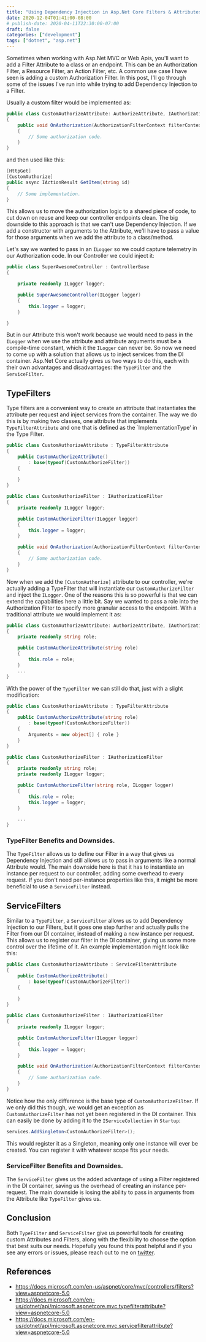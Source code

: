 ```yaml
---
title: "Using Dependency Injection in Asp.Net Core Filters & Attributes"
date: 2020-12-04T01:41:00-08:00
# publish-date: 2020-04-11T22:30:00-07:00
draft: false
categories: ["development"]
tags: ["dotnet", "asp.net"]
---
```


Sometimes when working with Asp.Net MVC or Web Apis, you'll want to add a Filter Attribute to a class or an endpoint. This can be an Authorization Filter, a Resource Filter, an Action Filter, etc. A common use case I have seen is adding a custom Authorization Filter. In this post, I'll go through some of the issues I've run into while trying to add Dependency Injection to a Filter. 

Usually a custom filter would be implemented as:

```cs
public class CustomAuthorizeAttribute: AuthorizeAttribute, IAuthorizationFilter
{
    public void OnAuthorization(AuthorizationFilterContext filterContext)
    {
        // Some authorization code.
    }
}
```

and then used like this:

```cs
[HttpGet]
[CustomAuthorize]
public async IActionResult GetItem(string id)
{
    // Some implementation.
}
```

This allows us to move the authorization logic to a shared piece of code, to cut down on reuse and keep our controller endpoints clean. The big downside to this approach is that we can't use Dependency Injection. If we add a constructor with arguments to the Attribute, we'll have to pass a value for those arguments when we add the attribute to a class/method. 

Let's say we wanted to pass in an `ILogger` so we could capture telemetry in our Authorization code. In our Controller we could inject it:

```cs
public class SuperAwesomeController : ControllerBase
{

    private readonly ILogger logger;

    public SuperAwesomeController(ILogger logger)
    {
        this.logger = logger;
    }

}
```

But in our Attribute this won't work because we would need to pass in the `ILogger` when we use the attribute and attribute arguments must be a compile-time constant, which it the `ILogger` can never be.  So now we need to come up with a solution that allows us to inject services from the DI container. Asp.Net Core actually gives us two ways to do this, each with their own advantages and disadvantages: the `TypeFilter` and the `ServiceFilter`.

## TypeFilters

Type filters are a convenient way to create an attribute that instantiates the attribute per request and inject services from the container. The way we do this is by making two classes, one attribute that implements `TypeFilterAttribute` and one that is defined as the `ImplementationType' in the Type Filter.

```cs
public class CustomAuthorizeAttribute : TypeFilterAttribute
{
    public CustomAuthorizeAttribute()
        : base(typeof(CustomAuthorizeFilter))
    {
        
    }
}

public class CustomAuthorizeFilter : IAuthorizationFilter
{
    private readonly ILogger logger;

    public CustomAuthorizeFilter(ILogger logger)
    {
        this.logger = logger;
    }

    public void OnAuthorization(AuthorizationFilterContext filterContext)
    {
        // Some authorization code.
    }
}
```

Now when we add the `[CustomAuthorize]` attribute to our controller, we're actually adding a TypeFilter that will instantiate our `CustomAuthorizeFilter` and inject the `ILogger`. One of the reasons this is so powerful is that we can extend the capabilities here a little bit. Say we wanted to pass a role into the Authorization Filter to specify more granular access to the endpoint. With a traditional attribute we would implement it as:

```cs
public class CustomAuthorizeAttribute: AuthorizeAttribute, IAuthorizationFilter
{
    private readonly string role;

    public CustomAuthorizeAttribute(string role)
    {
        this.role = role;
    }
    ...
}
```

With the power of the `TypeFilter` we can still do that, just with a slight modification:

```cs
public class CustomAuthorizeAttribute : TypeFilterAttribute
{
    public CustomAuthorizeAttribute(string role)
        : base(typeof(CustomAuthorizeFilter))
    {
        Arguments = new object[] { role }
    }
}

public class CustomAuthorizeFilter : IAuthorizationFilter
{
    private readonly string role;
    private readonly ILogger logger;

    public CustomAuthorizeFilter(string role, ILogger logger)
    {
        this.role = role;
        this.logger = logger;
    }

    ...
}
```

### TypeFilter Benefits and Downsides.

The `TypeFilter` allows us to define our Filter in a way that gives us Dependency Injection and still allows us to pass in arguments like a normal Attribute would. The main downside here is that it has to instantiate an instance per request to our controller, adding some overhead to every request. If you don't need per-instance properties like this, it might be more beneficial to use a `ServiceFilter` instead.

## ServiceFilters

Similar to a `TypeFilter`, a `ServiceFilter` allows us to add Dependency Injection to our Filters, but it goes one step further and actually pulls the Filter from our DI container, instead of making a new instance per request. This allows us to register our filter in the DI container, giving us some more control over the lifetime of it. An example implementation might look like this:

```cs
public class CustomAuthorizeAttribute : ServiceFilterAttribute
{
    public CustomAuthorizeAttribute()
        : base(typeof(CustomAuthorizeFilter))
    {
        
    }
}

public class CustomAuthorizeFilter : IAuthorizationFilter
{
    private readonly ILogger logger;

    public CustomAuthorizeFilter(ILogger logger)
    {
        this.logger = logger;
    }

    public void OnAuthorization(AuthorizationFilterContext filterContext)
    {
        // Some authorization code.
    }
}
```

Notice how the only difference is the base type of `CustomAuthorizeFilter`. If we only did this though, we would get an exception as `CustomAuthorizeFilter` has not yet been registered in the DI container. This can easily be done by adding it to the `IServiceCollection` in `Startup`:

```cs
services.AddSingleton<CustomAuthorizeFilter>();
```

This would register it as a Singleton, meaning only one instance will ever be created. You can register it with whatever scope fits your needs.


### ServiceFilter Benefits and Downsides.

The `ServiceFilter` gives us the added advantage of using a Filter registered in the DI container, saving us the overhead of creating an instance per-request. The main downside is losing the ability to pass in arguments from the Attribute like `TypeFilter` gives us. 

## Conclusion

Both `TypeFilter` and `ServiceFilter` give us powerful tools for creating custom Attributes and Filters, along with the flexibility to choose the option that best suits our needs. Hopefully you found this post helpful and if you see any errors or issues, please reach out to me on [twitter](https://twitter.com/iamdavidfrancis). 

## References

* https://docs.microsoft.com/en-us/aspnet/core/mvc/controllers/filters?view=aspnetcore-5.0
* https://docs.microsoft.com/en-us/dotnet/api/microsoft.aspnetcore.mvc.typefilterattribute?view=aspnetcore-5.0
* https://docs.microsoft.com/en-us/dotnet/api/microsoft.aspnetcore.mvc.servicefilterattribute?view=aspnetcore-5.0
